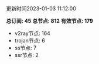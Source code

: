 更新时间2023-01-03 11:12:00

**总订阅: 45**
**总节点: 812**
**有效节点: 179**
- v2ray节点: 164
- trojan节点: 6
- ss节点: 7
- ssr节点: 2
